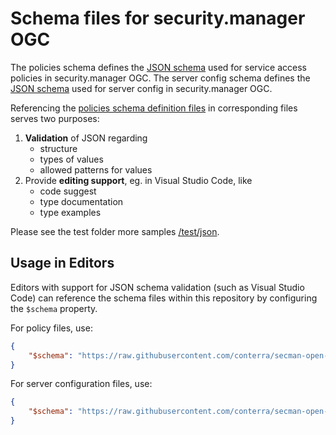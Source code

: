# Schema files for security.manager OGC

The policies schema defines the [JSON schema](https://json-schema.org/) used for service access policies in security.manager OGC.
The server config schema defines the [JSON schema](https://json-schema.org/) used for server config in security.manager OGC.

Referencing the [policies schema definition files](./schema) in corresponding files serves two purposes:

1. **Validation** of JSON regarding
    - structure
    - types of values
    - allowed patterns for values
2. Provide **editing support**, eg. in Visual Studio Code, like
    - code suggest
    - type documentation
    - type examples

Please see the test folder more samples [/test/json](./test/json).

## Usage in Editors

Editors with support for JSON schema validation (such as Visual Studio Code) can reference the schema files within this repository by configuring the `$schema` property.

For policy files, use:

```json
{
    "$schema": "https://raw.githubusercontent.com/conterra/secman-open-resources/refs/tags/1.0.0/schema/policies.schema.json"
}
```

For server configuration files, use:

```json
{
    "$schema": "https://raw.githubusercontent.com/conterra/secman-open-resources/refs/tags/1.0.0/schema/server-config.schema.json"
}
```
